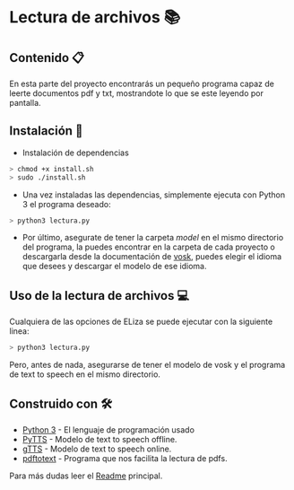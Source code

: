 # Lectura de archivos 📚

##  Contenido 📋

En esta parte del proyecto encontrarás un pequeño programa capaz de leerte documentos pdf y txt, mostrandote lo que se este leyendo por pantalla.


## Instalación 🔧

* Instalación de dependencias

```Bash
> chmod +x install.sh
> sudo ./install.sh
```

* Una vez instaladas las dependencias, simplemente ejecuta con Python 3 el programa deseado:

```Bash 
> python3 lectura.py 
```

* Por último, asegurate de tener la carpeta *model* en el mismo directorio del programa, la puedes encontrar en la carpeta de cada proyecto o descargarla desde la documentación de [vosk](https://alphacephei.com/vosk/models), puedes elegir el idioma que desees y descargar el modelo de ese idioma.
  

## Uso de la lectura de archivos 💻

Cualquiera de las opciones de ELiza se puede ejecutar con la siguiente linea:

```Bash 
> python3 lectura.py 
```

Pero, antes de nada, asegurarse de tener el modelo de vosk y el programa de text to speech en el mismo directorio.
## Construido con 🛠️

* [Python 3](https://docs.python.org/3/) - El lenguaje de programación usado
* [PyTTS](https://pypi.org/project/pyttsx3/) - Modelo de text to speech offline.
* [gTTS](https://gtts.readthedocs.io/en/latest/) - Modelo de text to speech online.
* [pdftotext](https://pdftotext.com/es/) - Programa que nos facilita la lectura de pdfs.

Para más dudas leer el [Readme](https://github.com/alrodsa/voiceProject) principal.
